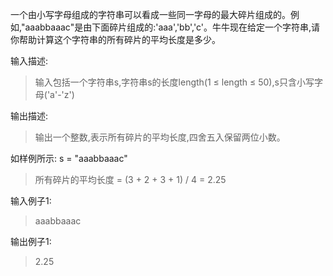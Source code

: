 一个由小写字母组成的字符串可以看成一些同一字母的最大碎片组成的。例如,"aaabbaaac"是由下面碎片组成的:'aaa','bb','c'。牛牛现在给定一个字符串,请你帮助计算这个字符串的所有碎片的平均长度是多少。

输入描述:

> 输入包括一个字符串s,字符串s的长度length(1 ≤ length ≤ 50),s只含小写字母('a'-'z')

输出描述:

> 输出一个整数,表示所有碎片的平均长度,四舍五入保留两位小数。

如样例所示: s = "aaabbaaac"

> 所有碎片的平均长度 = (3 + 2 + 3 + 1) / 4 = 2.25

输入例子1:

> aaabbaaac

输出例子1:

> 2.25